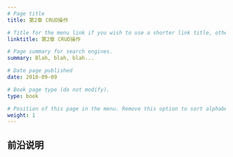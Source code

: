 ```yaml
---
# Page title
title: 第2章 CRUD操作

# Title for the menu link if you wish to use a shorter link title, otherwise remove this option.
linktitle: 第2章 CRUD操作

# Page summary for search engines.
summary: Blah, blah, blah...

# Date page published
date: 2018-09-09

# Book page type (do not modify).
type: book

# Position of this page in the menu. Remove this option to sort alphabetically.
weight: 1
---
```


## 前沿说明